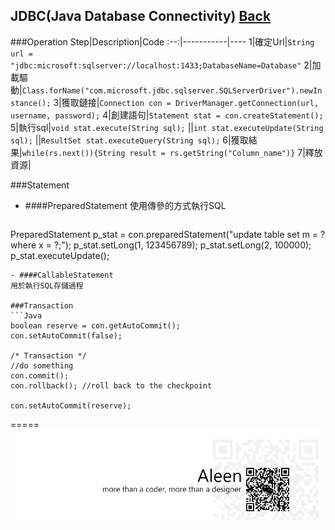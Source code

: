 ## JDBC(Java Database Connectivity) [Back](./../Java.md)

###Operation
Step|Description|Code
:--:|-----------|----
1|確定Url|```String url = "jdbc:microsoft:sqlserver://localhost:1433;DatabaseName=Database"```
2|加載驅動|```Class.forName("com.microsoft.jdbc.sqlserver.SQLServerDriver").newInstance();```
3|獲取鏈接|```Connection con = DriverManager.getConnection(url, username, password);```
4|創建語句|```Statement stat = con.createStatement();```
5|執行sql|```void stat.execute(String sql);```
<empty>|<empty>|```int stat.executeUpdate(String sql);```
<empty>|<empty>|```ResultSet stat.executeQuery(String sql);```
6|獲取結果|```while(rs.next()){String result = rs.getString("Column_name")}```
7|釋放資源|<empty>

###Statement
- ####PreparedStatement
使用傳參的方式執行SQL

	```java
PreparedStatement p_stat = con.preparedStatement("update table set m = ? where x = ?;");
p_stat.setLong(1, 123456789);
p_stat.setLong(2, 100000);
p_stat.executeUpdate();
```
- ####CallableStatement
用於執行SQL存儲過程

###Transaction
```Java
boolean reserve = con.getAutoCommit();
con.setAutoCommit(false);

/* Transaction */
//do something
con.commit();
con.rollback();	//roll back to the checkpoint

con.setAutoCommit(reserve);
```

=====
<a href="http://aleen42.github.io/" target="_blank" ><img src="./../../../pic/tail.gif"></a>
